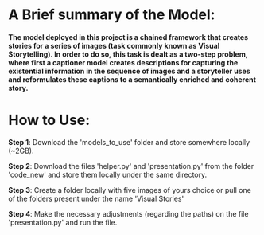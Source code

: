# A Brief summary of the Model:

#### The model deployed in this project is a chained framework that creates stories for a series of images (task commonly known as Visual Storytelling). In order to do so, this task is dealt as a two-step problem, where first a captioner model creates descriptions for capturing the existential information in the sequence of images and a storyteller uses and reformulates these captions to a semantically enriched and coherent story.  

# How to Use:

__Step 1__: Download the 'models_to_use' folder and store somewhere locally (~2GB). 

__Step 2__: Download the files 'helper.py' and 'presentation.py' from the folder 'code_new' and store them locally under the same directory. 

__Step 3__: Create a folder locally with five images of yours choice or pull one of the folders present under the name 'Visual Stories'

__Step 4__: Make the necessary adjustments (regarding the paths) on the file 'presentation.py' and run the file. 
